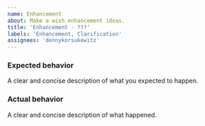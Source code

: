 ```yaml
---
name: Enhancement
about: Make a wish enhancement ideas.
title: 'Enhancement - ???'
labels: 'Enhancement, Clarification'
assignees: 'dennykorsukewitz'
---
```


### Expected behavior

A clear and concise description of what you expected to happen.

### Actual behavior

A clear and concise description of what happened.
